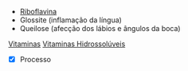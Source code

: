 * [Riboflavina](Biologia/Alimenta%C3%A7%C3%A3o/Riboflavina)
* Glossite (inflamação da língua)
* Queilose (afecção dos lábios e ângulos da boca)

[Vitaminas](Biologia/Alimenta%C3%A7%C3%A3o/Vitaminas.md)
[Vitaminas Hidrossolúveis](Vitaminas%20Hidrossol%C3%BAveis.md)

- [x] Processo 
